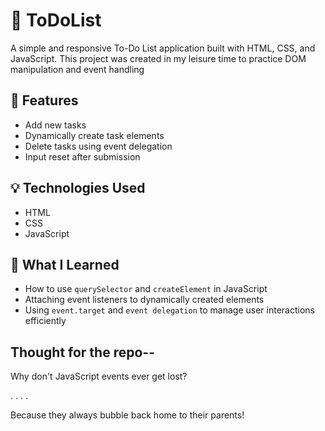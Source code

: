 # 📝 ToDoList

A simple and responsive To-Do List application built with HTML, CSS, and JavaScript. This project was created in my leisure time to practice DOM manipulation and event handling

## 🚀 Features

- Add new tasks
- Dynamically create task elements
- Delete tasks using event delegation
- Input reset after submission

## 💡 Technologies Used

- HTML
- CSS
- JavaScript


## 🧠 What I Learned

- How to use `querySelector` and `createElement` in JavaScript
- Attaching event listeners to dynamically created elements
- Using `event.target` and `event delegation` to manage user interactions efficiently


## Thought for the repo--

Why don't JavaScript events ever get lost?


.
.
.
.

Because they always bubble back home to their parents!





